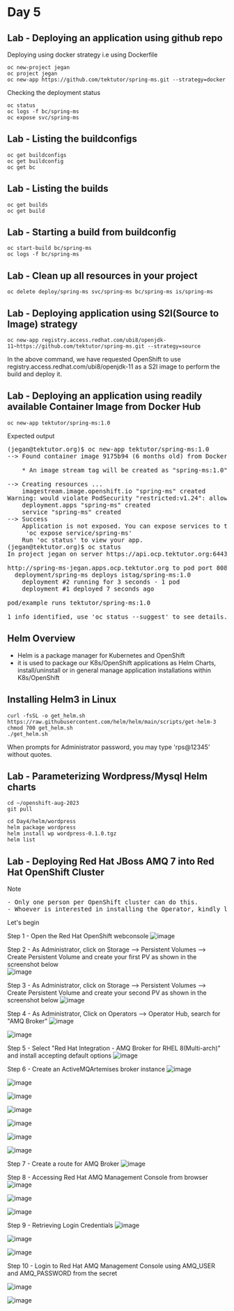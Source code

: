 # Day 5

## Lab - Deploying an application using github repo

Deploying using docker strategy i.e using Dockerfile
```
oc new-project jegan
oc project jegan
oc new-app https://github.com/tektutor/spring-ms.git --strategy=docker
```

Checking the deployment status
```
oc status
oc logs -f bc/spring-ms 
oc expose svc/spring-ms
```

## Lab - Listing the buildconfigs
```
oc get buildconfigs
oc get buildconfig
oc get bc
```

## Lab - Listing the builds
```
oc get builds
oc get build
```

## Lab - Starting a build from buildconfig
```
oc start-build bc/spring-ms
oc logs -f bc/spring-ms
```

## Lab - Clean up all resources in your project
```
oc delete deploy/spring-ms svc/spring-ms bc/spring-ms is/spring-ms
```

## Lab - Deploying application using S2I(Source to Image) strategy
```
oc new-app registry.access.redhat.com/ubi8/openjdk-11~https://github.com/tektutor/spring-ms.git --strategy=source
```
In the above command, we have requested OpenShift to use registry.access.redhat.com/ubi8/openjdk-11 as a S2I image to perform the build and deploy it.

## Lab - Deploying an application using readily available Container Image from Docker Hub
```
oc new-app tektutor/spring-ms:1.0
```

Expected output
<pre>
(jegan@tektutor.org)$ oc new-app tektutor/spring-ms:1.0
--> Found container image 9175b94 (6 months old) from Docker Hub for "tektutor/spring-ms:1.0"

    * An image stream tag will be created as "spring-ms:1.0" that will track this image

--> Creating resources ...
    imagestream.image.openshift.io "spring-ms" created
Warning: would violate PodSecurity "restricted:v1.24": allowPrivilegeEscalation != false (container "spring-ms" must set securityContext.allowPrivilegeEscalation=false), unrestricted capabilities (container "spring-ms" must set securityContext.capabilities.drop=["ALL"]), runAsNonRoot != true (pod or container "spring-ms" must set securityContext.runAsNonRoot=true), seccompProfile (pod or container "spring-ms" must set securityContext.seccompProfile.type to "RuntimeDefault" or "Localhost")
    deployment.apps "spring-ms" created
    service "spring-ms" created
--> Success
    Application is not exposed. You can expose services to the outside world by executing one or more of the commands below:
     'oc expose service/spring-ms' 
    Run 'oc status' to view your app.
(jegan@tektutor.org)$ oc status
In project jegan on server https://api.ocp.tektutor.org:6443

http://spring-ms-jegan.apps.ocp.tektutor.org to pod port 8080-tcp (svc/spring-ms)
  deployment/spring-ms deploys istag/spring-ms:1.0 
    deployment #2 running for 3 seconds - 1 pod
    deployment #1 deployed 7 seconds ago

pod/example runs tektutor/spring-ms:1.0

1 info identified, use 'oc status --suggest' to see details.
</pre>



## Helm Overview
- Helm is a package manager for Kubernetes and OpenShift
- it is used to package our K8s/OpenShift applications as Helm Charts, install/uninstall or in general manage application installations within K8s/OpenShift

## Installing Helm3 in Linux
```
curl -fsSL -o get_helm.sh https://raw.githubusercontent.com/helm/helm/main/scripts/get-helm-3
chmod 700 get_helm.sh
./get_helm.sh
```
When prompts for Administrator password, you may type 'rps@12345' without quotes.

## Lab - Parameterizing Wordpress/Mysql Helm charts
```
cd ~/openshift-aug-2023
git pull

cd Day4/helm/wordpress
helm package wordpress
helm install wp wordpress-0.1.0.tgz
helm list
```

## Lab - Deploying Red Hat JBoss AMQ 7 into Red Hat OpenShift Cluster

Note 
<pre>
- Only one person per OpenShift cluster can do this.
- Whoever is interested in installing the Operator, kindly leave a message via WebEx and let other participants know about the same to avoid conflicts, thanks!
</pre>

Let's begin

Step 1 - Open the Red Hat OpenShift webconsole
![image](https://github.com/tektutor/openshift-aug-2023/assets/12674043/9d4116a0-9bc6-473b-8996-64f4a2a29a32)

Step 2 - As Administrator, click on Storage --> Persistent Volumes --> Create Persistent Volume and create your first PV as shown in the screenshot below  
![image](https://github.com/tektutor/openshift-aug-2023/assets/12674043/242f0348-98f0-4fc8-8562-d259ad3dd9bb)

Step 3 - As Administrator, click on Storage --> Persistent Volumes --> Create Persistent Volume and create your second PV as shown in the screenshot below 
![image](https://github.com/tektutor/openshift-aug-2023/assets/12674043/3972d4e7-a752-49d2-b60d-9eb043ff444b)

Step 4 - As Administrator, Click on Operators --> Operator Hub, search for "AMQ Broker"
![image](https://github.com/tektutor/openshift-aug-2023/assets/12674043/d8b6e8bb-e4ef-4ef4-b5e4-be8eea78993b)

![image](https://github.com/tektutor/openshift-aug-2023/assets/12674043/8cdc57a5-e679-479a-88a7-891da318c43d)


Step 5 - Select "Red Hat Integration - AMQ Broker for RHEL 8(Multi-arch)" and install accepting default options
![image](https://github.com/tektutor/openshift-aug-2023/assets/12674043/fa071491-f021-4249-8f73-b83eb8955d28)

Step 6 - Create an ActiveMQArtemises broker instance
![image](https://github.com/tektutor/openshift-aug-2023/assets/12674043/d23e0375-0614-41a9-87a1-f22c37f9a428)

![image](https://github.com/tektutor/openshift-aug-2023/assets/12674043/81b25df8-23d0-4a03-82b6-fe622974b601)

![image](https://github.com/tektutor/openshift-aug-2023/assets/12674043/1baecc4b-ccf8-4ebd-bad4-2e479602dee9)

![image](https://github.com/tektutor/openshift-aug-2023/assets/12674043/001d66a1-2f3e-4c20-956c-4af842169c76)

![image](https://github.com/tektutor/openshift-aug-2023/assets/12674043/b76afad4-c453-4149-9c41-6c50d4f4e75f)

![image](https://github.com/tektutor/openshift-aug-2023/assets/12674043/40beef9e-8ba0-4d38-aef9-36b2799f6b8b)

![image](https://github.com/tektutor/openshift-aug-2023/assets/12674043/457ad9e0-85d9-49c9-b2c9-46a7b0c3a0be)

Step 7 - Create a route for AMQ Broker
![image](https://github.com/tektutor/openshift-aug-2023/assets/12674043/86ee935f-03df-4cda-8b24-164c414e6ec3)

Step 8 - Accessing Red Hat AMQ Management Console from browser
![image](https://github.com/tektutor/openshift-aug-2023/assets/12674043/7155613f-b2bb-4c9b-bcad-83cd0f4a93ba)

![image](https://github.com/tektutor/openshift-aug-2023/assets/12674043/74faf6ef-1ef7-4377-8cc8-5eba3c500ee1)

![image](https://github.com/tektutor/openshift-aug-2023/assets/12674043/89c50286-10ae-4646-9f8a-bb345c8ac45a)

Step 9 - Retrieving Login Credentials
![image](https://github.com/tektutor/openshift-aug-2023/assets/12674043/b2af90bb-1781-49df-b19d-7b6d2d896df9)

![image](https://github.com/tektutor/openshift-aug-2023/assets/12674043/b3cf5c41-b118-406e-9f9b-0893f28762de)

![image](https://github.com/tektutor/openshift-aug-2023/assets/12674043/b031f0d8-839b-4b26-a7e7-280e29c21318)

Step 10 - Login to Red Hat AMQ Management Console using
AMQ_USER and AMQ_PASSWORD from the secret

![image](https://github.com/tektutor/openshift-aug-2023/assets/12674043/58fdcb96-a995-4034-a760-7b0de2cb7cbf)

![image](https://github.com/tektutor/openshift-aug-2023/assets/12674043/d4830c6c-5bf0-4f28-b5ba-acf49be4b83f)

